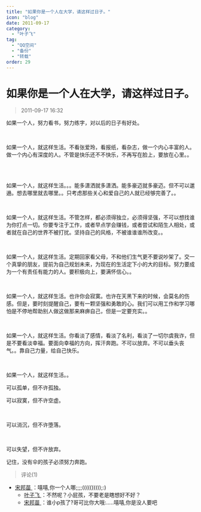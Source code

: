 ```yaml
---
title: "如果你是一个人在大学，请这样过日子。"
icon: "blog"
date: 2011-09-17
category:
  - "叶子飞"
tag:
  - "QQ空间"
  - "备份"
  - "转载"
order: 29
---
```

# 如果你是一个人在大学，请这样过日子。
> 2011-09-17 16:32


如果一个人，努力看书，努力练字，对以后的日子有好处。­

­

如果一个人，就这样生活。不看张爱玲，看报纸，看杂志，做一个内心丰富的人。做一个内心有深度的人。不管是快乐还不不快乐，不再写在脸上，要放在心里。。 ­

­

如果一个人，就这样生活。。。能多潇洒就多潇洒。能多豪迈就多豪迈。但不可以邋遢。想去哪里就去哪里。。只考虑那些关心和爱自己的人就已经够完善了。。 ­

­

如果一个人，就这样生活。不管怎样，都必须得独立，必须得坚强，不可以想找谁为你打点一切。你要专注于工作，或者早点学会赚钱，或者尝试和陌生人相处，或者就在自己的世界不被打扰。坚持自己的风格，不被谁谁谁所改变。。 ­

­

如果一个人，就这样生活。定期回家看父母，不和他们生气更不要说吵架了。交一个真挚的朋友，提前为自己规划未来，为现在的生活定下小的大的目标。努力要成为一个有责任有能力的人。要积极向上，要满怀信心。。 ­

­

如果一个人，就这样生活。也许你会寂寞。也许在天黑下来的时候，会莫名的伤感。但是，要时刻提醒自己，要有一颗坚强和勇敢的心。我们可以用工作和学习哪怕是不停地帮助别人做这做那来麻痹自己，但是一定要充实。。 ­

­

如果一个人，就这样生活。你看淡了感情，看淡了名利，看淡了一切尔虞我诈，但是不要看淡幸福。要面向幸福的方向，挥汗奔跑。不可以放弃。不可以垂头丧气。。靠自己力量，给自己快乐。 ­

­

如果一个人，就这样生活。。 ­

可以孤单，但不许孤独。 ­

可以寂寞，但不许空虚。 ­

­

可以消沉，但不许堕落。 ­

­

可以失望，但不许放弃。 ­

记住，没有伞的孩子必须努力奔跑。­
> 评论(1)


* [宋邦苗 ](https://user.qzone.qq.com/570788740)：嘻嘻,你一个人哪;;;;((((()))));:) 
	* [叶子飞 ](https://user.qzone.qq.com/2542864301)：不然呢？小屁孩，不要老是瞎想好不好？ 
	* [宋邦苗 ](https://user.qzone.qq.com/570788740)：谁小p孩了?哥可比你大哦:.....嘻嘻,你是没人要吧 